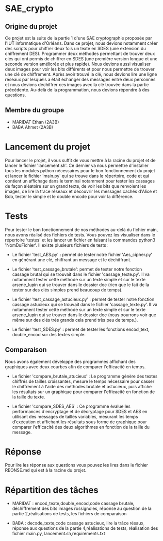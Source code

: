 # SAE_crypto

## Origine du projet
Ce projet est la suite de la partie 1 d'une SAE cryptographie proposée par l'IUT informatique d'Orléans. Dans ce projet, nous devions notamment créer des scripts pour chiffrer deux fois un texte en SDES (une extension du chiffrement DES). Programmer deux méthodes permettant de trouver deux clés qui ont permis de chiffrer en SDES (une première version longue et une seconde version améliorée et plus rapide). Nous devions aussi visualiser deux images pour voir les bits différents et pour nous permettre de trouver une clé de chiffrement. Après avoir trouvé la clé, nous devions lire une ligne réseaux par lesquels a était échanger des messages entre deux personnes et nous devions déchiffrer ces images avec la clé trouvée dans la partie précédente. Au-delà de la programmation, nous devions répondre à des questions.

## Membre du groupe

- MARIDAT Ethan (2A3B)
- BABA Ahmet (2A3B)

# Lancement du projet
Pour lancer le projet, il vous suffit de vous mettre à la racine du projet et de lancer le fichier 'lancement.sh'. Ce dernier va nous permettre d'installer tous les modules python nécessaires pour le bon fonctionnement du projet et lancer le fichier 'main.py' qui se trouve dans le répertoire, code et qui contient un affichage dans le terminal notamment pour tester les cassages de façon aléatoire sur un grand texte, de voir les bits que renvoient les images, de lire la trace réseaux et découvrir les messages cachés d'Alice et Bob, tester le simple et le double encode pour voir la différence.

# Tests
Pour tester le bon fonctionnement de nos méthodes au-delà du fichier main, nous avons réalisé des fichiers de tests. Vous pouvez les visualiser dans le répertoire 'testes' et les lancer un fichier en faisant la commandes python3 'NomDuFichier'. Il existe plusieurs fichiers de tests :
- Le fichier 'test_AES.py' : permet de tester notre fichier 'Aes_cipher.py'
en générant une clé, chiffrant un message et le déchiffrant.

- Le fichier 'test_cassage_brutale': permet de tester notre fonction cassage brutal qui se trouvait dans le fichier 'cassage_texte.py'. Il va notamment tester cette méthode sur un texte simple et sur le texte arsene_lupin qui se trouver dans le dossier doc (rien que le fait de la tester sur des clés simples prend beaucoup de temps).


- Le fichier 'test_cassage_astucieux.py' : permet de tester notre fonction cassage astucieux qui se trouvait dans le fichier 'cassage_texte.py'. Il va notamment tester cette méthode sur un texte simple et sur le texte arsene_lupin qui se trouver dans le dossier doc (nous pourrons voir que même sur des clés très grands cela prend très peu de temps.).

- Le fichier 'test_SDES.py' : permet de tester les fonctions encod_text, double_encod sur des textes simple.

## Comparaison

Nous avons également développé des programmes affichant des graphiques avec deux courbes afin de comparer l'efficacité en temps.

- Le fichier 'compare_brutale_atucieux' : Le programme génère des textes chiffrés de tailles croissantes, mesure le temps nécessaire pour casser le chiffrement à l'aide des méthodes brutale et astucieux, puis affiche les résultats sur un graphique pour comparer l'efficacité en fonction de la taille du texte.

- Le fichier 'compare_SDES_AES' :  Ce programme évalue les performances d'encryptage et de décryptage pour SDES et AES en utilisant des messages de tailles variables, mesurant les temps d'exécution et affichant les résultats sous forme de graphique pour comparer l'efficacité des deux algorithmes en fonction de la taille du message.

# Réponse

Pour lire les réponse aux questions vous pouvez les lires dans le fichier REONSE.md qui est à la racine du projet.

# Répartition des tâches

- MARIDAT : encod_texte,double_encod,code cassage brutale, déchiffrement des bits images rossignoles, réponse au question de la partie 2,réalisations de tests, les fichiers de comparaison

- BABA : decode_texte,code cassage astucieux, lire la trâce résaux, réponse aux questions de la partie 4,réalisations de tests, réalisation des fichier main.py, lancement.sh,requirements.txt